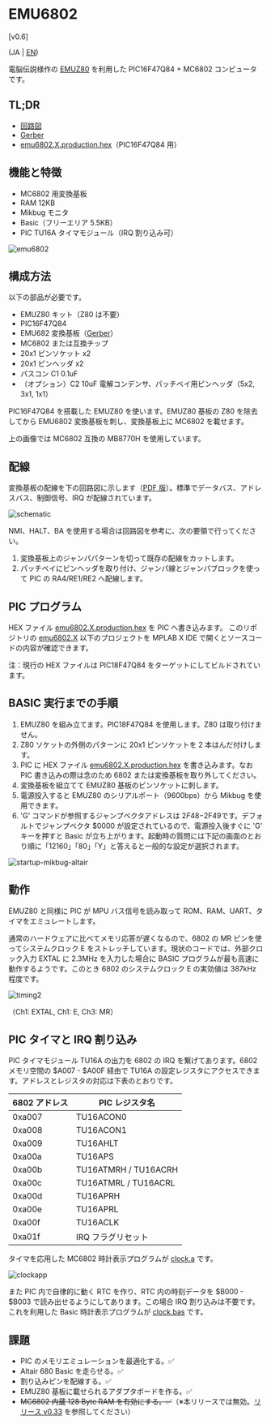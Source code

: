 # EMU6802

[v0.6]

(JA | [EN](Readme_en.md))

  電脳伝説様作の [EMUZ80](https://github.com/vintagechips/emuz80) を利用した PIC16F47Q84 + MC6802 コンピュータです。

## TL;DR

 - [回路図](/img/emu6802_conv_sch.pdf)
 - [Gerber](/data/emu6802r1-gerber.zip)
 - [emu6802.X.production.hex](/data/emu6802.X.production.hex)（PIC16F47Q84 用）
 
## 機能と特徴

  - MC6802 用変換基板
  - RAM 12KB
  - Mikbug モニタ
  - Basic（フリーエリア 5.5KB）
  - PIC TU16A タイマモジュール（IRQ 割り込み可）

![emu6802](/img/emu6802pcb.jpg)

## 構成方法

以下の部品が必要です。

 - EMUZ80 キット（Z80 は不要）
 - PIC16F47Q84
 - EMU682 変換基板（[Gerber](/data/emu6802r1-gerber.zip)）
 - MC6802 または互換チップ
 - 20x1 ピンソケット x2
 - 20x1 ピンヘッダ x2
 - パスコン C1 0.1uF
 - （オプション）C2 10uF 電解コンデンサ、パッチベイ用ピンヘッダ（5x2, 3x1, 1x1）

PIC16F47Q84 を搭載した EMUZ80 を使います。EMUZ80 基板の Z80 を除去してから EMU6802 変換基板を刺し、変換基板上に MC6802 を載せます。

上の画像では MC6802 互換の MB8770H を使用しています。

## 配線

変換基板の配線を下の回路図に示します（[PDF 版](/img/emu6802_conv_sch.pdf)）。標準でデータバス、アドレスバス、制御信号、IRQ が配線されています。

![schematic](/img/emu6802_conv_sch.png)

NMI、HALT、BA を使用する場合は回路図を参考に、次の要領で行ってください。

1. 変換基板上のジャンパパターンを切って既存の配線をカットします。
2. パッチベイにピンヘッダを取り付け、ジャンパ線とジャンパブロックを使って PIC の RA4/RE1/RE2 へ配線します。

## PIC プログラム

HEX ファイル [emu6802.X.production.hex](/data/emu6802.X.production.hex) を PIC へ書き込みます。
このリポジトリの [emu6802.X](/emu6802.X/) 以下のプロジェクトを MPLAB X IDE で開くとソースコードの内容が確認できます。

注：現行の HEX ファイルは PIC18F47Q84 をターゲットにしてビルドされています。

## BASIC 実行までの手順

1. EMUZ80 を組み立てます。PIC18F47Q84 を使用します。Z80 は取り付けません。
2. Z80 ソケットの外側のパターンに 20x1 ピンソケットを 2 本はんだ付けします。
3. PIC に HEX ファイル [emu6802.X.production.hex](/data/emu6802.X.production.hex) を書き込みます。なお PIC 書き込みの際は念のため 6802 または変換基板を取り外してください。
4. 変換基板を組立てて EMUZ80 基板のピンソケットに刺します。
5. 電源投入すると EMUZ80 のシリアルポート（9600bps）から Mikbug を使用できます。
6. 'G' コマンドが参照するジャンプベクタアドレスは $2F48-$2F49です。デフォルトでジャンプベクタ $0000 が設定されているので、電源投入後すぐに 'G' キーを押すと Basic が立ち上がります。起動時の質問には下記の画面のとおり順に「12160」「80」「Y」と答えると一般的な設定が選択されます。

![startup-mikbug-altair](/img/mikbug-abasic.png)

## 動作

EMUZ80 と同様に PIC が MPU バス信号を読み取って ROM、RAM、UART、タイマをエミュレートします。

通常のハードウェアに比べてメモリ応答が遅くなるので、6802 の MR ピンを使ってシステムクロック E をストレッチしています。現状のコードでは、外部クロック入力 EXTAL に 2.3MHz を入力した場合に BASIC プログラムが最も高速に動作するようです。このとき 6802 のシステムクロック E の実効値は 387kHz 程度です。

![timing2](/img/timing2.png)

（Ch1: EXTAL, Ch1: E, Ch3: MR）

## PIC タイマと IRQ 割り込み

PIC タイマモジュール TU16A の出力を 6802 の IRQ を繋げてあります。6802 メモリ空間の $A007 - $A00F 経由で TU16A の設定レジスタにアクセスできます。アドレスとレジスタの対応は下表のとおりです。

| 6802 アドレス | PIC レジスタ名  |
|--------------|---------------|
| 0xa007       | TU16ACON0     |
| 0xa008       | TU16ACON1     |
| 0xa009       | TU16AHLT      |
| 0xa00a       | TU16APS       |
| 0xa00b       | TU16ATMRH / TU16ACRH |
| 0xa00c       | TU16ATMRL / TU16ACRL |
| 0xa00d       | TU16APRH      |
| 0xa00e       | TU16APRL      |
| 0xa00f       | TU16ACLK      |
| 0xa01f       | IRQ フラグリセット   |

タイマを応用した MC6802 時計表示プログラムが [clock.a](data/irq/clock.a) です。

![clockapp](/img/clockapp.png)

また PIC 内で自律的に動く RTC を作り、RTC 内の時刻データを $B000 - $B003 で読み出せるようにしてあります。この場合 IRQ 割り込みは不要です。これを利用した Basic 時計表示プログラムが [clock.bas](data/pictmr/clock.bas) です。

## 課題

- PIC のメモリエミュレーションを最適化する。✅
- Altair 680 Basic を走らせる。✅
- 割り込みピンを配線する。✅
- EMUZ80 基板に載せられるアダプタボードを作る。✅
- ~~MC6802 内蔵 128 Byte RAM を有効にする。✅~~（※本リリースでは無効。[リリース v0.33](https://github.com/ryu10/emu6802/tree/v0.33) を参照してください）
